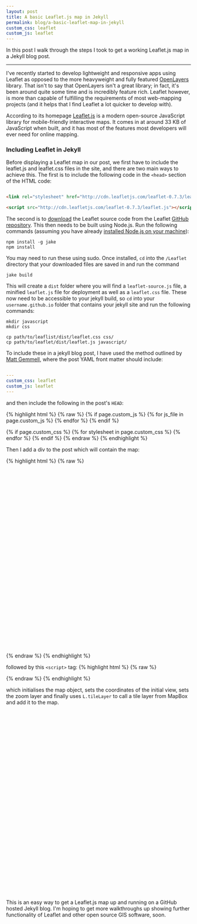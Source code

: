 ```yaml
---
layout: post
title: A basic Leaflet.js map in Jekyll
permalink: blog/a-basic-leaflet-map-in-jekyll
custom_css: leaflet
custom_js: leaflet
---
```


In this post I walk through the steps I took to get a working Leaflet.js map in a Jekyll blog post. 

-----
<!--more-->
I've recently started to develop lightweight and responsive apps using Leaflet as opposed to the more heavyweight and fully featured [OpenLayers](www.http://openlayers.org) library. That isn't to say that OpenLayers isn't a great library; in fact, it's been around quite some time and is incredibly feature rich. Leaflet however, is more than capable of fulfilling the requirements of most web-mapping projects (and it helps that I find Leaflet a lot quicker to develop with). 

According to its homepage [Leaflet.js](http://http://leafletjs.com) is a modern open-source JavaScript library for mobile-friendly interactive maps. It comes in at around 33 KB of JavaScript when built, and it has most of the features most developers will ever need for online mapping.

### Including Leaflet in Jekyll

Before displaying a Leaflet map in our post, we first have to include the leaflet.js and leaflet.css files in the site, and there are two main ways to achieve this. The first is to include the following code in the `<head>` section of the HTML code:

``` html

<link rel="stylesheet" href="http://cdn.leafletjs.com/leaflet-0.7.3/leaflet.css" />

<script src="http://cdn.leafletjs.com/leaflet-0.7.3/leaflet.js"></script>

```

The second is to [download](https://github.com/Leaflet/Leaflet/releases) the Leaflet source code from the Leaflet [GitHub repository](https://github.com/Leaflet/Leaflet). This then needs to be built using Node.js. Run the following commands (assuming you have already [installed Node.js on your machine](http://nodejs.org/)):

	npm install -g jake
	npm install
	
You may need to run these using sudo. Once installed, `cd` into the `/Leaflet` directory that your downloaded files are saved in and run the command 

	jake build

This will create a `dist` folder where you will find a `leaflet-source.js` file, a minified `leaflet.js` file for deployment as well as a `leaflet.css` file. These now need to be accessible to your jekyll build, so `cd` into your `username.github.io` folder that contains your jekyll site and run the following commands:

	mkdir javascript
	mkdir css
	
	cp path/to/leaflist/dist/leaflet.css css/
	cp path/to/leaflet/dist/leaflet.js javascript/
	
To include these in a jekyll blog post, I have used the method outlined by [Matt Gemmell](http://mattgemmell.com/page-specific-assets-with-jekyll/), where the post YAML front matter should include:
	
```yaml

---
custom_css: leaflet
custom_js: leaflet
---

```

and then include the following in the post's `HEAD`:

{% highlight html %}
{% raw %}
  {% if page.custom_js %}
    {% for js_file in page.custom_js %}	
    <script src='/javascript/{{ js_file }}.js' type="text/javascript"></script> 
    {% endfor %}
{% endif %}

{% if page.custom_css %}
    {% for stylesheet in page.custom_css %}
    <link rel="stylesheet" href="/css/{{ stylesheet }}.css" media="screen" type="text/css">
    {% endfor %}
{% endif %}
{% endraw %}
{% endhighlight %}

Then I add a div to the post which will contain the map:

{% highlight html %}
{% raw %}
<div id="map" class="map leaflet-container" style="height: 500px; position:relative;"></div>
{% endraw %}
{% endhighlight %}

followed by this `<script>` tag:
{% highlight html %}
{% raw %}
<script>
// create the map object and set the cooridnates of the initial view:
var map = L.map('map').setView([51.4833, -3.1833], 10);

// create the tile layer with correct attribution:
L.tileLayer('http://{s}.tiles.mapbox.com/v3/jamesg87.goac2bf1/{z}/{x}/{y}.png', {
    attribution: 'Map data &copy; <a href="http://openstreetmap.org">OpenStreetMap</a> contributors, <a href="http://creativecommons.org/licenses/by-sa/2.0/">CC-BY-SA</a>, Imagery © <a href="http://mapbox.com">Mapbox</a>',
    maxZoom: 18
}).addTo(map);
</script>
{% endraw %}
{% endhighlight %}

which initialises the map object, sets the coordinates of the initial view, sets the zoom layer and finally uses `L.tileLayer` to call a tile layer from MapBox and add it to the map.

<div id="map" class="map leaflet-container" style="height: 500px; position:relative;"></div>
<script>
// create the map object and set the cooridnates of the initial view:
var map = L.map('map').setView([51.4833, -3.1833], 10);

// create the tile layer with correct attribution:
L.tileLayer('http://{s}.tiles.mapbox.com/v3/jamesg87.goac2bf1/{z}/{x}/{y}.png', {
    attribution: 'Map data &copy; <a href="http://openstreetmap.org">OpenStreetMap</a> contributors, <a href="http://creativecommons.org/licenses/by-sa/2.0/">CC-BY-SA</a>, Imagery © <a href="http://mapbox.com">Mapbox</a>',
    maxZoom: 18
}).addTo(map);
</script>
 
This is an easy way to get a Leaflet.js map up and running on a GitHub hosted Jekyll blog.  I'm hoping to get more walkthroughs up showing further functionality of Leaflet and other open source GIS software, soon.